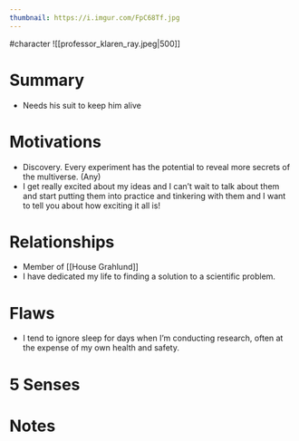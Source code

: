 ```yaml
---
thumbnail: https://i.imgur.com/FpC68Tf.jpg
---
```

#character
![[professor_klaren_ray.jpeg|500]]

# Summary
- Needs his suit to keep him alive

# Motivations
- Discovery. Every experiment has the potential to reveal more secrets of the multiverse. (Any)
- I get really excited about my ideas and I can’t wait to talk about them and start putting them into practice and tinkering with them and I want to tell you about how exciting it all is!

# Relationships
- Member of [[House Grahlund]]
- I have dedicated my life to finding a solution to a scientific problem.

# Flaws
- I tend to ignore sleep for days when I’m conducting research, often at the expense of my own health and safety.

# 5 Senses
# Notes
